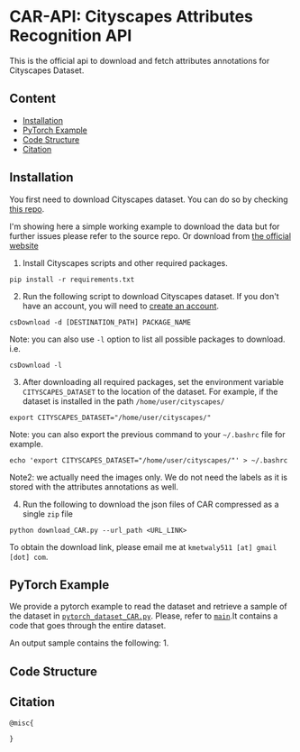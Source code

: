 # CAR-API: Cityscapes Attributes Recognition API

This is the official api to download and fetch attributes annotations for Cityscapes Dataset.



## Content

- [Installation](#Installation)
- [PyTorch Example](#PyTorch-Example)
- [Code Structure](#Code-Structure)
- [Citation](#Citation)



## Installation

You first need to download Cityscapes dataset.
You can do so by checking [this repo](https://github.com/mcordts/cityscapesScripts.git).

I'm showing here a simple working example to download the data but for further issues please refer to the source repo. Or download from [the official website](https://www.cityscapes-dataset.com/)

1. Install Cityscapes scripts and other required packages.

```shell
pip install -r requirements.txt
```

2. Run the following script to download Cityscapes dataset.
If you don't have an account, you will need to [create an account](https://www.cityscapes-dataset.com/register/).

```shell
csDownload -d [DESTINATION_PATH] PACKAGE_NAME
```

Note: you can also use `-l` option to list all possible packages to download. i.e.

```shell
csDownload -l
```

3. After downloading all required packages, set the environment variable `CITYSCAPES_DATASET` to the location of the dataset.
For example, if the dataset is installed in the path `/home/user/cityscapes/`

```shell
export CITYSCAPES_DATASET="/home/user/cityscapes/"
```

Note: you can also export the previous command to your `~/.bashrc` file for example.

```shell
echo 'export CITYSCAPES_DATASET="/home/user/cityscapes/"' > ~/.bashrc
```

Note2: we actually need the images only. We do not need the labels as it is stored with the attributes annotations as well.

4. Run the following to download the json files of CAR compressed as a single `zip` file

```shell
python download_CAR.py --url_path <URL_LINK>
```

To obtain the download link, please email me at `kmetwaly511 [at] gmail [dot] com`.

[comment]: <> (You can also select a specific set of cities to download. For example, `--cities "aachen,bremen"` will download attributes files of aachen and bremen cities only.)


## PyTorch Example

We provide a pytorch example to read the dataset and retrieve a sample of the dataset in [`pytorch_dataset_CAR.py`](pytorch_dataset_CAR.py).
Please, refer to [`main`](pytorch_dataset_CAR.py#L148-L172).It contains a code that goes through the entire dataset.

An output sample contains the following:
1. 


## Code Structure



## Citation

```text
@misc{

}
```
